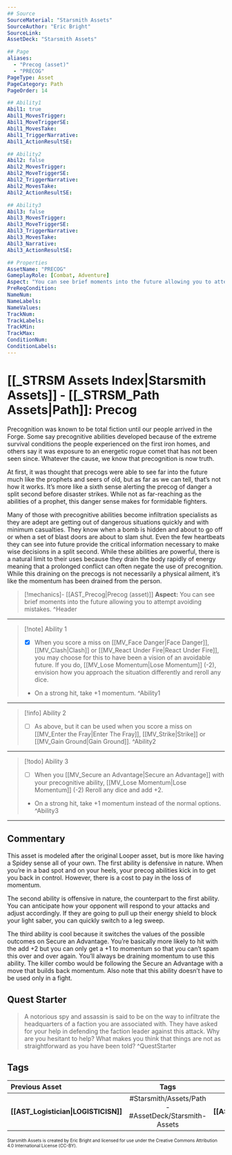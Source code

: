 ```yaml
---
## Source
SourceMaterial: "Starsmith Assets"
SourceAuthor: "Eric Bright"
SourceLink: 
AssetDeck: "Starsmith Assets"

## Page
aliases: 
  - "Precog (asset)"
  - "PRECOG"
PageType: Asset
PageCategory: Path
PageOrder: 14

## Ability1
Abil1: true 
Abil1_MovesTrigger: 
Abil1_MoveTriggerSE: 
Abil1_MovesTake: 
Abil1_TriggerNarrative: 
Abil1_ActionResultSE: 

## Ability2
Abil2: false 
Abil2_MovesTrigger: 
Abil2_MoveTriggerSE: 
Abil2_TriggerNarrative: 
Abil2_MovesTake: 
Abil2_ActionResultSE: 

## Ability3
Abil3: false 
Abil3_MovesTrigger: 
Abil3_MoveTriggerSE: 
Abil3_TriggerNarrative: 
Abil3_MovesTake: 
Abil3_Narrative: 
Abil3_ActionResultSE: 

## Properties
AssetName: "PRECOG"
GameplayRole: [Combat, Adventure]
Aspect: "You can see brief moments into the future allowing you to attempt avoiding mistakes."
PreReqCondition: 
NameNum: 
NameLabels: 
NameValues: 
TrackNum: 
TrackLabels: 
TrackMin: 
TrackMax: 
ConditionNum: 
ConditionLabels:
---
```

# [[_STRSM Assets Index|Starsmith Assets]] - [[_STRSM_Path Assets|Path]]: Precog
Precognition was known to be total fiction until our people arrived in the Forge. Some say precognitive abilities developed because of the extreme survival conditions the people experienced on the first iron homes, and others say it was exposure to an energetic rogue comet that has not been seen since. Whatever the cause, we know that precognition is now truth.

At first, it was thought that precogs were able to see far into the future much like the prophets and seers of old, but as far as we can tell, that’s not how it works. It’s more like a sixth sense alerting the precog of danger a split second before disaster strikes. While not as far-reaching as the abilities of a prophet, this danger sense makes for formidable fighters.

Many of those with precognitive abilities become infiltration specialists as they are adept are getting out of dangerous situations quickly and with minimum casualties. They know when a bomb is hidden and about to go off or when a set of blast doors are about to slam shut. Even the few heartbeats they can see into future provide the critical information necessary to make wise decisions in a split second. While these abilities are powerful, there is a natural limit to their uses because they drain the body rapidly of energy meaning that a prolonged conflict can often negate the use of precognition. While this draining on the precogs is not necessarily a physical ailment, it’s like the momentum has been drained from the person.

> [!mechanics]- [[AST_Precog|Precog (asset)]]
> **Aspect:** You can see brief moments into the future allowing you to attempt avoiding mistakes. ^Header
___

> [!note] Ability 1
> - [x] When you score a miss on [[MV_Face Danger|Face Danger]], [[MV_Clash|Clash]] or [[MV_React Under Fire|React Under Fire]], you may choose for this to have been a vision of an avoidable future.
> If you do, [[MV_Lose Momentum|Lose Momentum]] (-2), envision how you approach the situation differently and reroll any dice. 
> - On a strong hit, take +1 momentum. ^Ability1
___
> [!info] Ability 2
> - [ ] As above, but it can be used when you score a miss on [[MV_Enter the Fray|Enter The Fray]], [[MV_Strike|Strike]] or [[MV_Gain Ground|Gain Ground]]. ^Ability2
___
> [!todo] Ability 3
> - [ ] When you [[MV_Secure an Advantage|Secure an Advantage]] with your precognitive ability, [[MV_Lose Momentum|Lose Momentum]] (-2)
> Reroll any dice and add +2.
> - On a strong hit, take +1 momentum instead of the normal options. ^Ability3
___

## Commentary
This asset is modeled after the original Looper asset, but is more like having a Spidey sense all of your own. The first ability is defensive in nature. When you’re in a bad spot and on your heels, your precog abilities kick in to get you back in control. However, there is a cost to pay in the loss of momentum.

The second ability is offensive in nature, the counterpart to the first ability. You can anticipate how your opponent will respond to your attacks and adjust accordingly. If they are going to pull up their energy shield to block your light saber, you can quickly switch to a leg sweep.

The third ability is cool because it switches the values of the possible outcomes on Secure an Advantage. You’re basically more likely to hit with the add +2 but you can only get a +1 to momentum so that you can’t spam this over and over again. You’ll always be draining momentum to use this ability. The killer combo would be following the Secure an Advantage with a move that builds back momentum. Also note that this ability doesn’t have to be used only in a fight.

## Quest Starter
> A notorious spy and assassin is said to be on the way to infiltrate the headquarters of a faction you are associated with. They have asked for your help in defending the faction leader against this attack. Why are you hesitant to help? What makes you think that things are not as straightforward as you have been told? ^QuestStarter

## Tags

| Previous Asset| Tags | Next Asset |
| :--- | :---: | ---: |
| **[[AST_Logistician\|LOGISTICISN]]** | #Starsmith/Assets/Path - #AssetDeck/Starsmith-Assets | **[[AST_Psionic\|PSIONIC]]** |

<font size=-2>Starsmith Assets is created by Eric Bright and licensed for use under the Creative Commons Attribution 4.0 International License (CC-BY).</font>